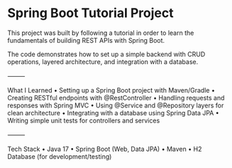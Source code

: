 # Spring Boot Tutorial Project

This project was built by following a tutorial in order to learn the fundamentals of building REST APIs with Spring Boot.

The code demonstrates how to set up a simple backend with CRUD operations, layered architecture, and integration with a database.

⸻

What I Learned
	•	Setting up a Spring Boot project with Maven/Gradle
	•	Creating RESTful endpoints with @RestController
	•	Handling requests and responses with Spring MVC
	•	Using @Service and @Repository layers for clean architecture
	•	Integrating with a database using Spring Data JPA
	•	Writing simple unit tests for controllers and services

⸻

Tech Stack
	•	Java 17
	•	Spring Boot (Web, Data JPA)
	•	Maven
	•	H2 Database (for development/testing)
